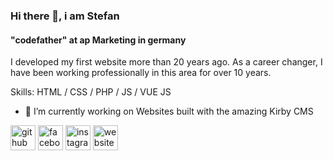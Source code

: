 ### Hi there 👋, i am Stefan 
#### "codefather" at ap Marketing in germany

I developed my first website more than 20 years ago. As a career changer, I have been working professionally in this area for over 10 years.

Skills: HTML / CSS / PHP / JS / VUE JS

- 🔭 I’m currently working on Websites built with the amazing Kirby CMS 


[<img src='https://cdn.jsdelivr.net/npm/simple-icons@3.0.1/icons/github.svg' alt='github' height='40'>](https://github.com/https://github.com/SF-apMarketing)  [<img src='https://cdn.jsdelivr.net/npm/simple-icons@3.0.1/icons/facebook.svg' alt='facebook' height='40'>](https://www.facebook.com/arspublica)  [<img src='https://cdn.jsdelivr.net/npm/simple-icons@3.0.1/icons/instagram.svg' alt='instagram' height='40'>](https://www.instagram.com/ars_publica_marketing)  [<img src='https://cdn.jsdelivr.net/npm/simple-icons@3.0.1/icons/icloud.svg' alt='website' height='40'>](https://apmarketing.de)  
